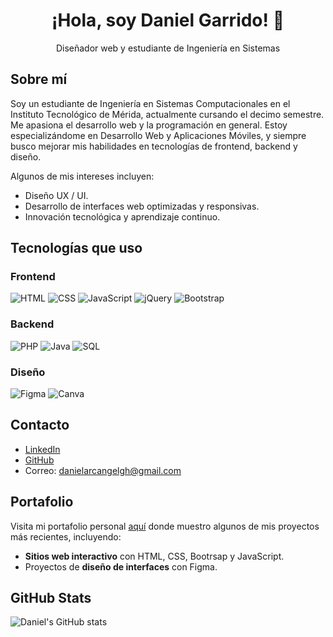 

<!--
**Daniel-Garrido/Daniel-Garrido** is a ✨ _special_ ✨ repository because its `README.md` (this file) appears on your GitHub profile.

Here are some ideas to get you started:

- 🔭 I’m currently working on ...
- 🌱 I’m currently learning ...
- 👯 I’m looking to collaborate on ...
- 🤔 I’m looking for help with ...
- 💬 Ask me about ...
- 📫 How to reach me: ...
- 😄 Pronouns: ...
- ⚡ Fun fact: ...
-->

<h1 align="center">¡Hola, soy Daniel Garrido! 👋</h1>
<p align="center">Diseñador web y estudiante de Ingeniería en Sistemas</p>


## Sobre mí
<p>
Soy un estudiante de Ingeniería en Sistemas Computacionales en el Instituto Tecnológico de Mérida, actualmente cursando el decimo semestre. Me apasiona el desarrollo web y la programación en general. 
Estoy especializándome en Desarrollo Web y Aplicaciones Móviles, y siempre busco mejorar mis habilidades en tecnologías de frontend, backend y diseño.
</p>


Algunos de mis intereses incluyen:
- Diseño UX / UI.
- Desarrollo de interfaces web optimizadas y responsivas.
- Innovación tecnológica y aprendizaje continuo.




## Tecnologías que uso

### Frontend
![HTML](https://img.shields.io/badge/HTML5-E34F26?logo=html5&logoColor=white&style=flat)
![CSS](https://img.shields.io/badge/CSS3-1572B6?logo=css3&logoColor=white&style=flat)
![JavaScript](https://img.shields.io/badge/JavaScript-F7DF1E?logo=javascript&logoColor=black&style=flat)
![jQuery](https://img.shields.io/badge/jQuery-0769AD?logo=jquery&logoColor=white&style=flat)
![Bootstrap](https://img.shields.io/badge/Bootstrap-563D7C?logo=bootstrap&logoColor=white&style=flat)

### Backend
![PHP](https://img.shields.io/badge/PHP-777BB4?logo=php&logoColor=white&style=flat)
![Java](https://img.shields.io/badge/Java-007396?logo=java&logoColor=white&style=flat)
![SQL](https://img.shields.io/badge/SQL-4479A1?logo=postgresql&logoColor=white&style=flat)


### Diseño
![Figma](https://img.shields.io/badge/Figma-F24E1E?logo=figma&logoColor=white&style=flat)
![Canva](https://img.shields.io/badge/Canva-00C4CC?logo=canva&logoColor=white&style=flat)


## Contacto
- [LinkedIn](https://www.linkedin.com/in/daniel-garrido-05138b225/)
- [GitHub](https://github.com/Daniel-Garrido)
- Correo: danielarcangelgh@gmail.com

## Portafolio
Visita mi portafolio personal [aquí](https://daniel-garrido.github.io/) donde muestro algunos de mis proyectos más recientes, incluyendo:
- **Sitios web interactivo** con HTML, CSS, Bootrsap y JavaScript.
- Proyectos de **diseño de interfaces** con Figma.


## GitHub Stats
![Daniel's GitHub stats](https://github-readme-stats.vercel.app/api?username=Daniel-Garrido&show_icons=true&theme=radical)
